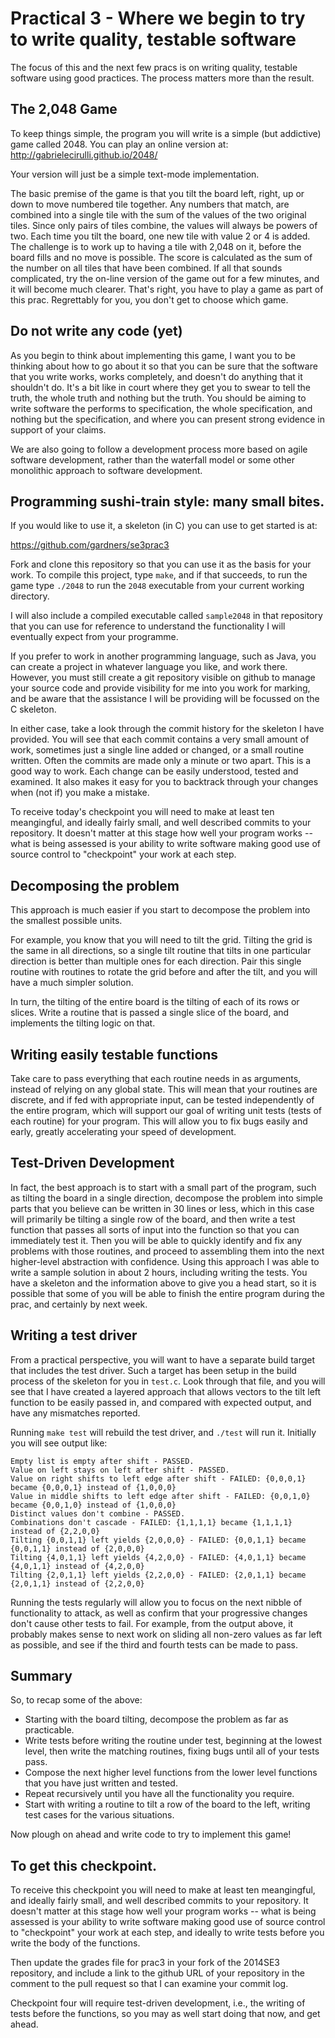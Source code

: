 Practical 3 - Where we begin to try to write quality, testable software
=======================================================================

The focus of this and the next few pracs is on writing quality, testable software using good practices.  The process matters more than the result.

The 2,048 Game
--------------

To keep things simple, the program you will write is a simple (but addictive) game called 2048. You can play an online version at: http://gabrielecirulli.github.io/2048/

Your version will just be a simple text-mode implementation.

The basic premise of the game is that you tilt the board left, right, up or down to move numbered tile together.  Any numbers that match, are combined into a single tile with the sum of the values of the two original tiles.  Since only pairs of tiles combine, the values will always be powers of two.  Each time you tilt the board, one new tile with value 2 or 4 is added.  The challenge is to work up to having a tile with 2,048 on it, before the board fills and no move is possible.  The score is calculated as the sum of the number on all tiles that have been combined.  If all that sounds complicated, try the on-line version of the game out for a few minutes, and it will become much clearer.  That's right, you have to play a game as part of this prac. Regrettably for you, you don't get to choose which game.

Do not write any code (yet)
---------------------------

As you begin to think about implementing this game, I want you to be thinking about how to go about it so that you can be sure that the software that you write works, works completely, and doesn't do anything that it shouldn't do.  It's a bit like in court where they get you to swear to tell the truth, the whole truth and nothing but the truth.  You should be aiming to write software the performs to specification, the whole specification, and nothing but the specification, and where you can present strong evidence in support of your claims.

We are also going to follow a development process more based on agile software development, rather than the waterfall model or some other monolithic approach to software development.

Programming sushi-train style: many small bites.
------------------------------------------------

If you would like to use it, a skeleton (in C) you can use to get started is at: 

https://github.com/gardners/se3prac3 

Fork and clone this repository so that you can use it as the basis for your work.  To compile this project, type `make`, and if that succeeds, to run the game type `./2048` to run the `2048` executable from your current working directory.

I will also include a compiled executable called `sample2048` in that repository that you can use for reference to understand the functionality I will eventually expect from your programme.

If you prefer to work in another programming language, such as Java, you can create a project in whatever language you like, and work there.  However, you must still create a git repository visible on github to manage your source code and provide visibility for me into you work for marking, and be aware that the assistance I will be providing will be focussed on the C skeleton.

In either case, take a look through the commit history for the skeleton I have provided. You will see that each commit contains a very small amount of work, sometimes just a single line added or changed, or a small routine written.  Often the commits are made only a minute or two apart.  This is a good way to work.  Each change can be easily understood, tested and examined.  It also makes it easy for you to backtrack through your changes when (not if) you make a mistake.

To receive today's checkpoint you will need to make at least ten meangingful, and ideally fairly small, and well described commits to your repository.  It doesn't matter at this stage how well your program works -- what is being assessed is your ability to write software making good use of source control to "checkpoint" your work at each step.

Decomposing the problem
-----------------------

This approach is much easier if you start to decompose the problem into the smallest possible units.  

For example, you know that you will need to tilt the grid.  Tilting the grid is the same in all directions, so a single tilt routine that tilts in one particular direction is better than multiple ones for each direction.  Pair this single routine with routines to rotate the grid before and after the tilt, and you will have a much simpler solution.  

In turn, the tilting of the entire board is the tilting of each of its rows or slices.  Write a routine that is passed a single slice of the board, and implements the tilting logic on that.

Writing easily testable functions
---------------------------------

Take care to pass everything that each routine needs in as arguments, instead of relying on any global state.  This will mean that your routines are discrete, and if fed with appropriate input, can be tested independently of the entire program, which will support our goal of writing unit tests (tests of each routine) for your program.  This will allow you to fix bugs easily and early, greatly accelerating your speed of development.

Test-Driven Development
-----------------------

In fact, the best approach is to start with a small part of the program, such as tilting the board in a single direction, decompose the problem into simple parts that you believe can be written in 30 lines or less, which in this case will primarily be tilting a single row of the board, and then write a test function that passes all sorts of input into the function so that you can immediately test it.  Then you will be able to quickly identify and fix any problems with those routines, and proceed to assembling them into the next higher-level abstraction with confidence.  Using this approach I was able to write a sample solution in about 2 hours, including writing the tests. 
You have a skeleton and the information above to give you a head start, so it is possible that some of you will be able to finish the entire program during the prac, and certainly by next week.

Writing a test driver
---------------------

From a practical perspective, you will want to have a separate build target that includes the test driver.  Such a target has been setup in the build process of the skeleton for you in `test.c`.  Look through that file, and you will see that I have created a layered approach that allows vectors to the tilt left function to be easily passed in, and compared with expected output, and have any mismatches reported.  

Running `make test` will rebuild the test driver, and `./test` will run it.  Initially you will see output like:

    Empty list is empty after shift - PASSED.
    Value on left stays on left after shift - PASSED.
    Value on right shifts to left edge after shift - FAILED: {0,0,0,1} became {0,0,0,1} instead of {1,0,0,0}
    Value in middle shifts to left edge after shift - FAILED: {0,0,1,0} became {0,0,1,0} instead of {1,0,0,0}
    Distinct values don't combine - PASSED.
    Combinations don't cascade - FAILED: {1,1,1,1} became {1,1,1,1} instead of {2,2,0,0}
    Tilting {0,0,1,1} left yields {2,0,0,0} - FAILED: {0,0,1,1} became {0,0,1,1} instead of {2,0,0,0}
    Tilting {4,0,1,1} left yields {4,2,0,0} - FAILED: {4,0,1,1} became {4,0,1,1} instead of {4,2,0,0}
    Tilting {2,0,1,1} left yields {2,2,0,0} - FAILED: {2,0,1,1} became {2,0,1,1} instead of {2,2,0,0}

Running the tests regularly will allow you to focus on the next nibble of functionality to attack, as well as confirm that your progressive changes don't cause other tests to fail.  For example, from the output above, it probably makes sense to next work on sliding all non-zero values as far left as possible, and see if the third and fourth tests can be made to pass.

Summary
-------

So, to recap some of the above:

  * Starting with the board tilting, decompose the problem as far as practicable.
  * Write tests before writing the routine under test, beginning at the lowest level, then write the matching routines, fixing bugs until all of your tests pass.
  * Compose the next higher level functions from the lower level functions that you have just written and tested.
  * Repeat recursively until you have all the functionality you require.
  * Start with writing a routine to tilt a row of the board to the left, writing test cases for the various situations.

Now plough on ahead and write code to try to implement this game!  

To get this checkpoint.
-----------------------

To receive this checkpoint you will need to make at least ten meangingful, and ideally fairly small, and well described commits to your repository.  It doesn't matter at this stage how well your program works -- what is being assessed is your ability to write software making good use of source control to "checkpoint" your work at each step, and ideally to write tests before you write the body of the functions.

Then update the grades file for prac3 in your fork of the 2014SE3 repository, and include a link to the github URL of your repository in the comment to the pull request so that I can examine your commit log.

Checkpoint four will require test-driven development, i.e., the writing of tests before the functions, so you may as well start doing that now, and get ahead.
